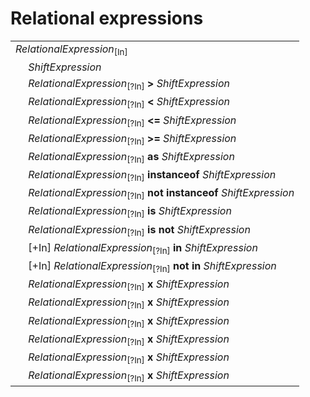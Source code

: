# Relational expressions

<table>
    <tr>
        <td colspan="2"><i>RelationalExpression</i><sub>[In]</sub></td>
    </tr>
    <tr>
        <td>&nbsp;</td><td><i>ShiftExpression</i></td>
    </tr>
    <tr>
        <td>&nbsp;</td><td><i>RelationalExpression</i><sub>[?In]</sub> <b>&gt;</b> <i>ShiftExpression</i></td>
    </tr>
    <tr>
        <td>&nbsp;</td><td><i>RelationalExpression</i><sub>[?In]</sub> <b>&lt;</b> <i>ShiftExpression</i></td>
    </tr>
    <tr>
        <td>&nbsp;</td><td><i>RelationalExpression</i><sub>[?In]</sub> <b>&lt;=</b> <i>ShiftExpression</i></td>
    </tr>
    <tr>
        <td>&nbsp;</td><td><i>RelationalExpression</i><sub>[?In]</sub> <b>&gt;=</b> <i>ShiftExpression</i></td>
    </tr>
    <tr>
        <td>&nbsp;</td><td><i>RelationalExpression</i><sub>[?In]</sub> <b>as</b> <i>ShiftExpression</i></td>
    </tr>
    <tr>
        <td>&nbsp;</td><td><i>RelationalExpression</i><sub>[?In]</sub> <b>instanceof</b> <i>ShiftExpression</i></td>
    </tr>
    <tr>
        <td>&nbsp;</td><td><i>RelationalExpression</i><sub>[?In]</sub> <b>not instanceof</b> <i>ShiftExpression</i></td>
    </tr>
    <tr>
        <td>&nbsp;</td><td><i>RelationalExpression</i><sub>[?In]</sub> <b>is</b> <i>ShiftExpression</i></td>
    </tr>
    <tr>
        <td>&nbsp;</td><td><i>RelationalExpression</i><sub>[?In]</sub> <b>is not</b> <i>ShiftExpression</i></td>
    </tr>
    <tr>
        <td>&nbsp;</td><td>[+In] <i>RelationalExpression</i><sub>[?In]</sub> <b>in</b> <i>ShiftExpression</i></td>
    </tr>
    <tr>
        <td>&nbsp;</td><td>[+In] <i>RelationalExpression</i><sub>[?In]</sub> <b>not in</b> <i>ShiftExpression</i></td>
    </tr>
    <tr>
        <td>&nbsp;</td><td><i>RelationalExpression</i><sub>[?In]</sub> <b>x</b> <i>ShiftExpression</i></td>
    </tr>
    <tr>
        <td>&nbsp;</td><td><i>RelationalExpression</i><sub>[?In]</sub> <b>x</b> <i>ShiftExpression</i></td>
    </tr>
    <tr>
        <td>&nbsp;</td><td><i>RelationalExpression</i><sub>[?In]</sub> <b>x</b> <i>ShiftExpression</i></td>
    </tr>
    <tr>
        <td>&nbsp;</td><td><i>RelationalExpression</i><sub>[?In]</sub> <b>x</b> <i>ShiftExpression</i></td>
    </tr>
    <tr>
        <td>&nbsp;</td><td><i>RelationalExpression</i><sub>[?In]</sub> <b>x</b> <i>ShiftExpression</i></td>
    </tr>
    <tr>
        <td>&nbsp;</td><td><i>RelationalExpression</i><sub>[?In]</sub> <b>x</b> <i>ShiftExpression</i></td>
    </tr>
</table>